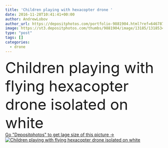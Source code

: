 ```yaml
---
title: 'Children playing with hexacopter drone '
date: 2016-11-28T10:41:41+00:00
author: AndrewLobov
author_url: https://depositphotos.com/portfolio-9881904.html?ref=64678756
image: https://st3.depositphotos.com/thumbs/9881904/image/13185/131853488/api_thumb_450.jpg?forcejpeg=true
type: "post"
tags: []
categories: 
  - drone
---
```

<div aling="center">
            <font size="60"> Children playing with flying hexacopter drone isolated on white</font>   
</div>
<div>
    <a href='https://depositphotos.com/131853488/stock-photo-children-playing-with-hexacopter-drone.html?ref=64678756' target=_blank > Go "Depositphotos" to get lage size of this picture ->
        <img href='https://depositphotos.com/131853488/stock-photo-children-playing-with-hexacopter-drone.html?ref=64678756' src='https://st3.depositphotos.com/9881904/13185/i/950/depositphotos_131853488-stock-photo-children-playing-with-hexacopter-drone.jpg?forcejpeg=true' alt='Children playing with flying hexacopter drone isolated on white' >
    </a>
</div>
